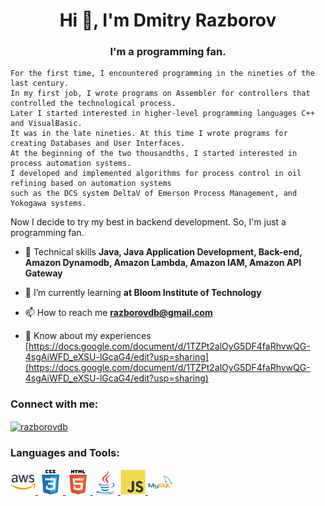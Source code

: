 <h1 align="center">Hi 👋, I'm Dmitry Razborov</h1>
<h3 align="center">I'm a programming fan.</h3>

    For the first time, I encountered programming in the nineties of the last century.
	In my first job, I wrote programs on Assembler for controllers that controlled the technological process.
	Later I started interested in higher-level programming languages C++ and VisualBasic. 
	It was in the late nineties. At this time I wrote programs for creating Databases and User Interfaces.
	At the beginning of the two thousandths, I started interested in process automation systems. 
	I developed and implemented algorithms for process control in oil refining based on automation systems 
	such as the DCS system DeltaV of Emerson Process Management, and Yokogawa systems.
  Now I decide to try my best in backend development. 
  So, I'm just a programming fan.

- 🔭 Technical skills **Java, Java Application Development, Back-end, Amazon Dynamodb, Amazon Lambda, Amazon IAM, Amazon API Gateway**

- 🌱 I’m currently learning **at Bloom Institute of Technology**

- 📫 How to reach me **razborovdb@gmail.com**

- 📄 Know about my experiences [https://docs.google.com/document/d/1TZPt2alOyG5DF4faRhvwQG-4sgAiWFD_eXSU-lGcaG4/edit?usp=sharing](https://docs.google.com/document/d/1TZPt2alOyG5DF4faRhvwQG-4sgAiWFD_eXSU-lGcaG4/edit?usp=sharing)

<h3 align="left">Connect with me:</h3>
<p align="left">
<a href="https://linkedin.com/in/razborovdb" target="blank"><img align="center" src="https://raw.githubusercontent.com/rahuldkjain/github-profile-readme-generator/master/src/images/icons/Social/linked-in-alt.svg" alt="razborovdb" height="30" width="40" /></a>
</p>

<h3 align="left">Languages and Tools:</h3>
<p align="left"> <a href="https://aws.amazon.com" target="_blank" rel="noreferrer"> <img src="https://raw.githubusercontent.com/devicons/devicon/master/icons/amazonwebservices/amazonwebservices-original-wordmark.svg" alt="aws" width="40" height="40"/> </a> <a href="https://www.w3schools.com/css/" target="_blank" rel="noreferrer"> <img src="https://raw.githubusercontent.com/devicons/devicon/master/icons/css3/css3-original-wordmark.svg" alt="css3" width="40" height="40"/> </a> <a href="https://www.w3.org/html/" target="_blank" rel="noreferrer"> <img src="https://raw.githubusercontent.com/devicons/devicon/master/icons/html5/html5-original-wordmark.svg" alt="html5" width="40" height="40"/> </a> <a href="https://www.java.com" target="_blank" rel="noreferrer"> <img src="https://raw.githubusercontent.com/devicons/devicon/master/icons/java/java-original.svg" alt="java" width="40" height="40"/> </a> <a href="https://developer.mozilla.org/en-US/docs/Web/JavaScript" target="_blank" rel="noreferrer"> <img src="https://raw.githubusercontent.com/devicons/devicon/master/icons/javascript/javascript-original.svg" alt="javascript" width="40" height="40"/> </a> <a href="https://www.mysql.com/" target="_blank" rel="noreferrer"> <img src="https://raw.githubusercontent.com/devicons/devicon/master/icons/mysql/mysql-original-wordmark.svg" alt="mysql" width="40" height="40"/> </a> </p>
